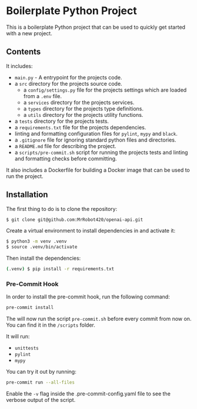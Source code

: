 # Boilerplate Python Project

This is a boilerplate Python project that can be used to quickly get started with a new project.

## Contents

It includes:

-   `main.py` - A entrypoint for the projects code.
-   a `src` directory for the projects source code.
    -   a `config/settings.py` file for the projects settings which are loaded from a `.env` file.
    -   a `services` directory for the projects services.
    -   a `types` directory for the projects type definitions.
    -   a `utils` directory for the projects utility functions.
-   a `tests` directory for the projects tests.
-   a `requirements.txt` file for the projects dependencies.
-   linting and formatting configuration files for `pylint`, `mypy` and `black`.
-   a `.gitignore` file for ignoring standard python files and directories.
-   a `README.md` file for describing the project.
-   a `scripts/pre-commit.sh` script for running the projects tests and linting and formatting checks before committing.

It also includes a Dockerfile for building a Docker image that can be used to run the project.

## Installation

The first thing to do is to clone the repository:

```bash
$ git clone git@github.com:MrRobot420/openai-api.git
```

Create a virtual environment to install dependencies in and activate it:

```bash
$ python3 -m venv .venv
$ source .venv/bin/activate
```

Then install the dependencies:

```bash
(.venv) $ pip install -r requirements.txt
```

### Pre-Commit Hook

In order to install the pre-commit hook, run the following command:

```bash
pre-commit install
```

The will now run the script `pre-commit.sh` before every commit from now on.
You can find it in the `/scripts` folder.

It will run:

-   `unittests`
-   `pylint`
-   `mypy`

You can try it out by running:

```bash
pre-commit run --all-files
```

Enable the `-v` flag inside the .pre-commit-config.yaml file to see the verbose output of the script.
